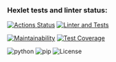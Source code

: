 ### Hexlet tests and linter status:
[![Actions Status](https://github.com/IzvekovWeb/python-project-lvl3/workflows/hexlet-check/badge.svg)](https://github.com/IzvekovWeb/python-project-lvl3/actions)
[![Linter and Tests](https://github.com/IzvekovWeb/python-project-lvl3/actions/workflows/Tests-check.yml/badge.svg)](https://github.com/IzvekovWeb/python-project-lvl3/actions/workflows/Tests-check.yml)

[![Maintainability](https://api.codeclimate.com/v1/badges/b112df8f4f46a3aaee2b/maintainability)](https://codeclimate.com/github/IzvekovWeb/python-project-lvl3/maintainability)
[![Test Coverage](https://api.codeclimate.com/v1/badges/b112df8f4f46a3aaee2b/test_coverage)](https://codeclimate.com/github/IzvekovWeb/python-project-lvl3/test_coverage)

![python](https://img.shields.io/badge/python-%3E%3D3.8-brightgreen)
![pip](https://img.shields.io/badge/pip-%3E%3D20-blue)
![License](https://img.shields.io/github/license/IzvekovWeb/python-project-lvl2) 